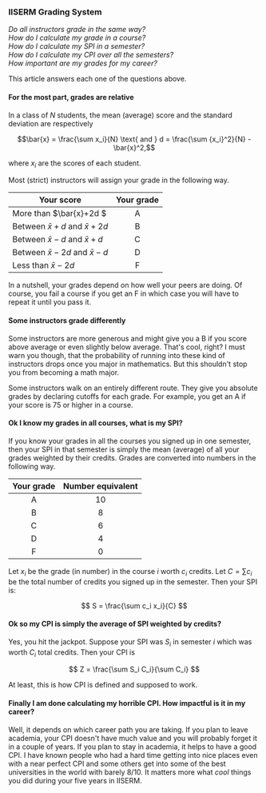 ### IISERM Grading System

*Do all instructors grade in the same way?* <br>
*How do I calculate my grade in a course?* <br>
*How do I calculate my SPI in a semester?* <br>
*How do I calculate my CPI over all the semesters?* <br>
*How important are my grades for my career?*

This article answers each one of the questions above.

#### For the most part, grades are relative

In a class of $N$ students, the mean (average) score and the standard deviation are respectively 

$$\bar{x} = \frac{\sum x_i}{N} \text{ and } d = \frac{\sum {x_i}^2}{N} - \bar{x}^2,$$

where $x_i$ are the scores of each student.

Most (strict) instructors will assign your grade in the following way.

| Your score    | Your grade |
|-------        |:---:       |
| More than $\bar{x}+2d $ | A|
| Between $\bar{x}+d$ and $\bar{x}+2d$ | B |
| Between $\bar{x}-d$ and $\bar{x}+d$ | C |
| Between $\bar{x}-2d$ and $\bar{x}-d$ | D |
| Less than $\bar{x}-2d$ | F |

In a nutshell, your grades depend on how well your peers are doing. Of course, you fail a course if you get an F in which case you will have to repeat it until you pass it.

#### Some instructors grade differently

Some instructors are more generous and might give you a B if you score above average or even slightly below average. That's cool, right? I must warn you though, that the probability of running into these kind of instructors drops once you major in mathematics. But this shouldn't stop you from becoming a math major.

Some instructors walk on an entirely different route. They give you absolute grades by declaring cutoffs for each grade. For example, you get an A if your score is 75 or higher in a course.

#### Ok I know my grades in all courses, what is my SPI?

If you know your grades in all the courses you signed up in one semester, then your SPI in that semester is simply the mean (average) of all your grades weighted by their credits. Grades are converted into numbers in the following way.

| Your grade | Number equivalent |
|:---:       | :---:             |
| A          | 10                |
| B | 8 |
| C | 6 |
| D | 4 |
| F | 0 |

Let $x_i$ be the grade (in number) in the course $i$ worth $c_i$ credits. Let $C = \sum c_i$ be the total number of credits you signed up in the semester. Then your SPI is:

$$ S = \frac{\sum c_i x_i}{C} $$

#### Ok so my CPI is simply the average of SPI weighted by credits?

Yes, you hit the jackpot. Suppose your SPI was $S_i$ in semester $i$ which was worth $C_i$ total credits. Then your CPI is

$$ Z = \frac{\sum S_i C_i}{\sum C_i} $$

At least, this is how CPI is defined and supposed to work.

#### Finally I am done calculating my horrible CPI. How impactful is it in my career?

Well, it depends on which career path you are taking. If you plan to leave academia, your CPI doesn't have much value and you will probably forget it in a couple of years. If you plan to stay in academia, it helps to have a good CPI. I have known people who had a hard time getting into nice places even with a near perfect CPI and some others get into some of the best universities in the world with barely 8/10. It matters more what *cool* things you did during your five years in IISERM.
